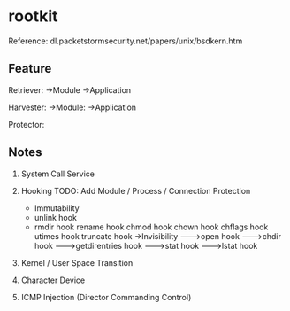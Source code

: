 rootkit
=======

Reference: dl.packetstormsecurity.net/papers/unix/bsdkern.htm

Feature
-------
Retriever:
->Module
->Application

Harvester:
->Module:
->Application

Protector:

Notes
-------
1. System Call Service

2. Hooking TODO: Add Module / Process / Connection Protection
    * Immutability 
    *    unlink hook 
    *    rmdir hook
    rename hook
    chmod hook
    chown hook
    chflags hook
    utimes hook
    truncate hook
->Invisibility
--->open hook
--->chdir hook
--->getdirentries hook
--->stat hook
--->lstat hook
3. Kernel / User Space Transition
4. Character Device
5. ICMP Injection (Director Commanding Control)
